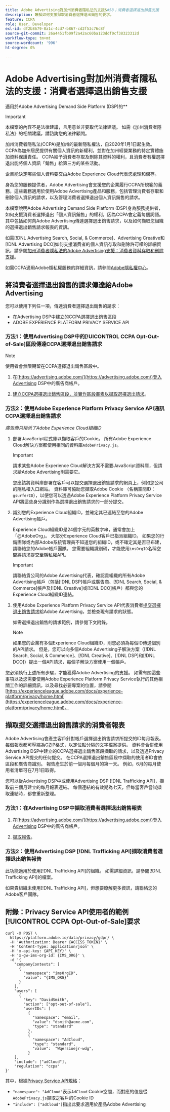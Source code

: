 ```yaml
---
title: Adobe Advertising對加州消費者隱私法的支援&#58；消費者選擇退出銷售支援
description: 瞭解如何支援擷取消費者選擇退出銷售的要求。
feature: CCPA
role: User, Developer
exl-id: df2b8679-8a1c-4cd7-b867-cd2f53c76c8f
source-git-commit: 26a4451fb09f2a42ac60ba123ddf0cf38323312d
workflow-type: tm+mt
source-wordcount: '996'
ht-degree: 0%

---
```


# Adobe Advertising對加州消費者隱私法的支援：消費者選擇退出銷售支援

適用於Adobe Advertising Demand Side Platform (DSP)的&#x200B;**

>[!IMPORTANT]
>
>本檔案的內容不是法律建議，且用意並非要取代法律建議。 如需《加州消費者隱私法》的相關建議，請諮詢您的法律顧問。

加州消費者隱私法(CCPA)是加州的最新隱私權法，自2020年1月1日起生效。 CCPA為加州居民提供有關個人資訊的新權利，並對在加州經營業務的特定實體施加資料保護責任。 CCPA給予消費者存取及刪除其資料的權利，且消費者有權選擇退出能將個人資訊「銷售」給第三方的某些活動。

企業能決定哪些個人資料要交由Adobe Experience Cloud代表您處理和儲存。

身為您的服務提供者，Adobe Advertising會支援您的企業履行CCPA所規範的義務，這些義務適用於使用Adobe Advertising產品和服務，包括管理消費者存取和刪除個人資訊的請求，以及管理消費者選擇退出個人資訊銷售的請求。

本檔案說明Adobe Advertising Demand Side Platform (DSP)身為服務提供者，如何支援消費者選擇退出「個人資訊銷售」的權利，因為CCPA會定義每個詞語。 其中包括如何向Adobe Advertising傳達選擇退出銷售請求，以及如何擷取您組織的選擇退出銷售請求報表的資訊。

如需[!DNL Advertising Search, Social, & Commerce]、Advertising Creative和[!DNL Advertising DCO]如何支援消費者的個人資訊存取和刪除許可權的詳細資訊，請參閱[加州消費者隱私法的Adobe Advertising支援：消費者資料存取和刪除支援](/help/privacy/ccpa/ccpa-access-delete.md)。

如需CCPA適用Adobe隱私權服務的詳細資訊，請參閱[Adobe隱私權中心](https://www.adobe.com/privacy/ccpa.html)。

## 將消費者選擇退出銷售的請求傳達給Adobe Advertising

您可以使用下列任一項，傳達消費者選擇退出銷售的請求：

* 在Advertising DSP中建立的CCPA選擇退出銷售區段
* ADOBE EXPERIENCE PLATFORM PRIVACY SERVICE API

### 方法1：使用Advertising DSP中的[!UICONTROL CCPA Opt-Out-of-Sale]區段傳達CCPA選擇退出銷售請求

>[!NOTE]
>
>使用者會無限期留在CCPA選擇退出銷售區段中。

1. 在[https://advertising.adobe.com/](https://advertising.adobe.com/)登入Advertising DSP中的廣告商帳戶。

1. [建立CCPA選擇退出銷售區段，並實作區段畫素以擷取選擇退出請求](/help/dsp/audiences/ccpa-opt-out-segment-create.md)。

### 方法2：使用Adobe Experience Platform Privacy Service API通訊CCPA選擇退出銷售請求

*廣告商只指派了Adobe Experience Cloud組織ID*

1. 部署JavaScript程式庫以擷取客戶的Cookie。 所有Adobe Experience Cloud解決方案都使用相同的資料庫`AdobePrivacy.js`。

   >[!IMPORTANT]
   >
   >請求某些Adobe Experience Cloud解決方案不需要JavaScript資料庫，但請求給Adobe Advertising則需要它。

   您應該將資料庫部署在客戶可以提交選擇退出銷售請求的網頁上，例如您公司的隱私權入口網站。 資料庫可協助您擷取Adobe Cookie （名稱空間ID： `gsurferID`），以便您可以透過Adobe Experience Platform Privacy Service API將這些身分識別作為選擇退出銷售請求的一部分提交。

1. 識別您的Experience Cloud組織ID，並確定其已連結至您的Adobe Advertising帳戶。

   Experience Cloud組織ID是24個字元的英數字串，通常會加上「@AdobeOrg」。 大部分Experience Cloud客戶已指派組織ID。 如果您的行銷團隊或內部Adobe系統管理員不知道您的組織ID，或不確定其是否已布建，請聯絡您的Adobe帳戶團隊。 您需要組織識別碼，才能使用`imsOrgID`名稱空間將請求提交至隱私權API。

   >[!IMPORTANT]
   >
   >請聯絡貴公司的Adobe Advertising代表，確認貴組織的所有Adobe Advertising帳戶（包括[!DNL DSP]帳戶或廣告商、[!DNL Search, Social, & Commerce]帳戶及[!DNL Creative]或[!DNL DCO]帳戶）都與您的Experience Cloud組織ID連結。

1. 使用Adobe Experience Platform Privacy Service API代表消費者[提交選擇退出銷售請求](https://experienceleague.adobe.com/docs/experience-platform/privacy/api/consent.html)給Adobe Advertising，並檢查現有請求的狀態。

   如需選擇退出銷售的請求範例，請參閱下文附錄。

   >[!NOTE]
   >
   >如果您的企業有多個Experience Cloud組織ID，則您必須為每個ID傳送個別的API請求。 但是，您可以向多個Adobe Advertising子解決方案（[!DNL Search, Social, & Commerce]、[!DNL Creative]、[!DNL DSP]和[!DNL DCO]）提出一個API請求，每個子解決方案使用一個帳戶。

您必須執行上述所有步驟，才能獲得Adobe Advertising的支援。 如需有關這些事項以及您需要使用Adobe Experience Platform Privacy Service執行的其他相關工作的詳細資訊，以及尋找必要專案的位置，請參閱[https://experienceleague.adobe.com/docs/experience-platform/privacy/home.html](https://experienceleague.adobe.com/docs/experience-platform/privacy/home.html)。

## 擷取提交選擇退出銷售請求的消費者報表

Adobe Advertising會產生客戶針對帳戶選擇退出銷售請求所提交的ID每月報表。 每個報表都可壓縮為GZIP格式，以定位點分隔的文字檔案提供。 資料會合併使用Advertising DSP中建立的CCPA選擇退出銷售區段擷取的請求，以及透過Privacy Service API提交的任何提交。 在CCPA選擇退出銷售區段中擷取的使用者ID會依區段和廣告商識別。 報告產生於前一個月每個月的第一天。 例如，6月的每月使用者清單可在7月1日取得。

您可以從Advertising DSP中或使用Advertising DSP [!DNL Trafficking API]，擷取前三個月建立的每月報表連結。 每個連結的有效期為七天，但每當客戶嘗試擷取連結時，都會重新整理。

### 方法1：在Advertising DSP中擷取消費者選擇退出銷售報表

1. 在[https://advertising.adobe.com/](https://advertising.adobe.com/)登入Advertising DSP中的廣告商帳戶。

1. [擷取報告](/help/dsp/audiences/ccpa-opt-out-segment-report-retrieve.md)。

### 方法2：使用Advertising DSP [!DNL Trafficking API]擷取消費者選擇退出銷售報告

此功能適用於使用[!DNL Trafficking API]的組織。 如需詳細資訊，請參閱[!DNL Trafficking API]的檔案。<!-- Add link to API doc once it's published. -->

如果貴組織未使用[!DNL Trafficking API]，但想要瞭解更多資訊，請聯絡您的Adobe客戶團隊。

## 附錄：Privacy Service API使用者的範例[!UICONTROL CCPA Opt-Out-of-Sale]要求

```
curl -X POST \
  https://platform.adobe.io/data/privacy/gdpr/ \
  -H 'Authorization: Bearer {ACCESS_TOKEN}' \
  -H 'Content-Type: application/json' \
  -H 'x-api-key: {API_KEY}' \
  -H 'x-gw-ims-org-id: {IMS_ORG}' \
  -d '{
    "companyContexts": [
      {
        "namespace": "imsOrgID",
        "value": "{IMS_ORG}"
      }
    ],
    "users": [
      {
        "key": "DavidSmith",
        "action": ["opt-out-of-sale"],
        "userIDs": [
          {
            "namespace": "email",
            "value": "dsmith@acme.com",
            "type": "standard"
          },
          {
            "namespace": "AdCloud",
            "type": "standard",
            "value":  "Wqersioejr-wdg",
          }
    ],
    "include": ["adCloud"],
    "regulation": "ccpa"
}'
```

其中，根據[Privacy Service API規格](https://experienceleague.adobe.com/en/docs/experience-platform/privacy/api/appendix)：

* `"namespace": "AdCloud"`表示`AdCloud` Cookie空間，而對應的值是從`AdobePrivacy.js`擷取之客戶的Cookie ID
* `"include": ["adCloud"]`指出此要求適用於產品Adobe Advertising
